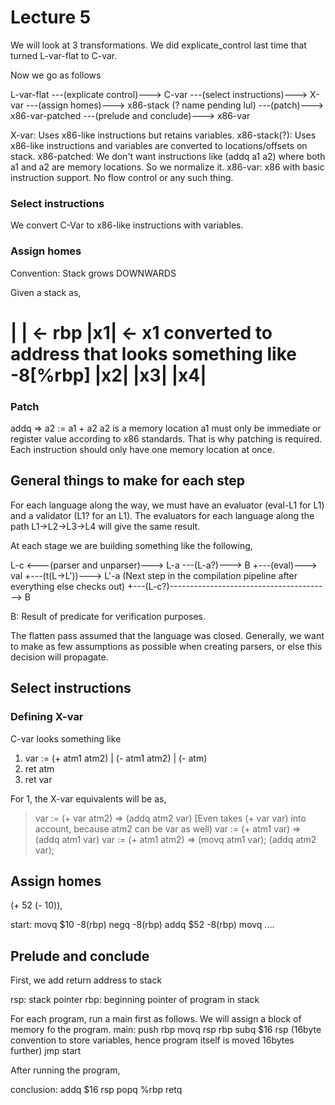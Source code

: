 # Lecture 5

We will look at 3 transformations.
We did explicate_control last time that turned L-var-flat to C-var.

Now we go as follows

L-var-flat ---(explicate control)---> C-var ---(select instructions)---> X-var ---(assign homes)---> x86-stack (? name pending lul) ---(patch)---> x86-var-patched ---(prelude and conclude)---> x86-var

X-var: Uses x86-like instructions but retains variables.
x86-stack(?): Uses x86-like instructions and variables are converted to locations/offsets on stack.
x86-patched: We don't want instructions like (addq a1 a2) where both a1 and a2 are memory locations. So we normalize it.
x86-var: x86 with basic instruction support. No flow control or any such thing.

### Select instructions

We convert C-Var to x86-like instructions with variables.

### Assign homes

Convention: Stack grows DOWNWARDS

Given a stack as,

|  | <- rbp
|x1| <- x1 converted to address that looks something like -8[%rbp]
|x2|
|x3|
|x4|
====

### Patch

addq => a2 := a1 + a2
a2 is a memory location
a1 must only be immediate or register value according to x86 standards. That is why patching is required.
Each instruction should only have one memory location at once.

## General things to make for each step

For each language along the way, we must have an evaluator (eval-L1 for L1) and a validator (L1? for an L1). The evaluators for each language along the path L1->L2->L3->L4 will give the same result.

At each stage we are building something like the following,

L-c <---(parser and unparser)---> L-a ---(L-a?)---> B
				   +---(eval)---> val
				   +---(t(L->L'))---> L'-a (Next step in the compilation pipeline after everything else checks out)
+---(L-c?)----------------------------------------> B

B: Result of predicate for verification purposes.

The flatten pass assumed that the language was closed. Generally, we want to make as few assumptions as possible when creating parsers, or else this decision will propagate.

## Select instructions

### Defining X-var

C-var looks something like
1. var := (+ atm1 atm2) | (- atm1 atm2) | (- atm)
2. ret atm
3. ret var

For 1, the X-var equivalents will be as,
> var := (+ var atm2) => (addq atm2 var) [Even takes (+ var var) into account, because atm2 can be var as well)
> var := (+ atm1 var) => (addq atm1 var)
> var := (+ atm1 atm2) => (movq atm1 var); (addq atm2 var);

## Assign homes

(+ 52 (- 10)),

start:
	movq $10 -8(rbp)
	negq -8(rbp)
	addq $52 -8(rbp)
	movq ....
	
## Prelude and conclude

First, we add return address to stack

rsp: stack pointer
rbp: beginning pointer of program in stack

For each program, run a main first as follows. We will assign a block of memory fo the program.
main:
	push rbp
	movq rsp rbp
	subq $16 rsp (16byte convention to store variables, hence program itself is moved 16bytes further)
	jmp start

After running the program,

conclusion:
	addq $16 rsp
	popq %rbp
	retq





